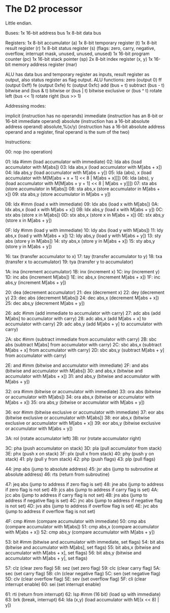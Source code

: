 # The D2 processor

Little endian.

Buses:
1x 16-bit address bus
1x 8-bit data bus

Registers:
1x 8-bit accumulator (a)
1x 8-bit temporary register (t)
1x 8-bit result register (r)
1x 8-bit status register (s) (flags: zero, carry, negative, overflow, interrupt mask, unused, unused, unused)
1x 16-bit program counter (pc)
1x 16-bit stack pointer (sp)
2x 8-bit index register (x, y)
1x 16-bit memory address register (mar)

ALU has data bus and temporary register as inputs, result register as output, also status register as flag output.
ALU functions:
zero (output 0)
ff (output 0xff)
fe (output 0xfe)
fc (output 0xfc)
add (bus + t)
subtract (bus - t)
bitwise and (bus & t)
bitwise or (bus | t)
bitwise exclusive or (bus ^ t)
rotate left (bus << 1)
rotate right (bus >> 1)

Addressing modes:

implicit (instruction has no operands)
immediate (instruction has an 8-bit or 16-bit immediate operand)
absolute (instruction has a 16-bit absolute address operand)
absolute,%(x/y) (instruction has a 16-bit absolute address operand and a register, final operand is the sum of the two)

Instructions:

00: nop (no operation)

01: lda #imm (load accumulator with immediate)
02: lda abs (load accumulator with M[abs])
03: lda abs,x (load accumulator with M[abs + x])
04: lda abs,y (load accumulator with M[abs + y])
05: lda (abs), x (load accumulator with M[M[abs + x + 1] << 8 | M[abs + x]]])
06: lda (abs), y (load accumulator with M[M[abs + y + 1] << 8 | M[abs + y]]])
07: sta abs (store accumulator in M[abs])
08: sta abs,x (store accumulator in M[abs + x])
09: sta abs,y (store accumulator in M[abs + y])

08: ldx #imm (load x with immediate)
09: ldx abs (load x with M[abs])
0A: ldx abs,x (load x with M[abs + x])
0B: ldx abs,y (load x with M[abs + y])
0C: stx abs (store x in M[abs])
0D: stx abs,x (store x in M[abs + x])
0E: stx abs,y (store x in M[abs + y])

0F: ldy #imm (load y with immediate)
10: ldy abs (load y with M[abs])
11: ldy abs,x (load y with M[abs + x])
12: ldy abs,y (load y with M[abs + y])
13: sty abs (store y in M[abs])
14: sty abs,x (store y in M[abs + x])
15: sty abs,y (store y in M[abs + y])

16: tax (transfer accumulator to x)
17: tay (transfer accumulator to y)
18: txa (transfer x to accumulator)
19: tya (transfer y to accumulator)

1A: ina (increment accumulator)
1B: inx (increment x)
1C: iny (increment y)
1D: inc abs (increment M[abs])
1E: inc abs,x (increment M[abs + x])
1F: inc abs,y (increment M[abs + y])

20: dea (decrement accumulator)
21: dex (decrement x)
22: dey (decrement y)
23: dec abs (decrement M[abs])
24: dec abs,x (decrement M[abs + x])
25: dec abs,y (decrement M[abs + y])

26: adc #imm (add immediate to accumulator with carry)
27: adc abs (add M[abs] to accumulator with carry)
28: adc abs,x (add M[abs + x] to accumulator with carry)
29: adc abs,y (add M[abs + y] to accumulator with carry)

2A: sbc #imm (subtract immediate from accumulator with carry)
2B: sbc abs (subtract M[abs] from accumulator with carry)
2C: sbc abs,x (subtract M[abs + x] from accumulator with carry)
2D: sbc abs,y (subtract M[abs + y] from accumulator with carry)

2E: and #imm (bitwise and accumulator with immediate)
2F: and abs (bitwise and accumulator with M[abs])
30: and abs,x (bitwise and accumulator with M[abs + x])
31: and abs,y (bitwise and accumulator with M[abs + y])

32: ora #imm (bitwise or accumulator with immediate)
33: ora abs (bitwise or accumulator with M[abs])
34: ora abs,x (bitwise or accumulator with M[abs + x])
35: ora abs,y (bitwise or accumulator with M[abs + y])

36: eor #imm (bitwise exclusive or accumulator with immediate)
37: eor abs (bitwise exclusive or accumulator with M[abs])
38: eor abs,x (bitwise exclusive or accumulator with M[abs + x])
39: eor abs,y (bitwise exclusive or accumulator with M[abs + y])

3A: rol (rotate accumulator left)
3B: ror (rotate accumulator right)

3C: pha (push accumulator on stack)
3D: pla (pull accumulator from stack)
3E: phx (push x on stack)
3F: plx (pull x from stack)
40: phy (push y on stack)
41: ply (pull y from stack)
42: php (push flags)
43: plp (pull flags)

44: jmp abs (jump to absolute address)
45: jsr abs (jump to subroutine at absolute address)
46: rts (return from subroutine)

47: jeq abs (jump to address if zero flag is set)
48: jne abs (jump to address if zero flag is not set)
49: jcs abs (jump to address if carry flag is set)
4A: jcc abs (jump to address if carry flag is not set)
4B: jns abs (jump to address if negative flag is set)
4C: jnc abs (jump to address if negative flag is not set)
4D: jvs abs (jump to address if overflow flag is set)
4E: jvc abs (jump to address if overflow flag is not set)

4F: cmp #imm (compare accumulator with immediate)
50: cmp abs (compare accumulator with M[abs])
51: cmp abs,x (compare accumulator with M[abs + x])
52: cmp abs,y (compare accumulator with M[abs + y])

53: bit #imm (bitwise and accumulator with immediate, set flags)
54: bit abs (bitwise and accumulator with M[abs], set flags)
55: bit abs,x (bitwise and accumulator with M[abs + x], set flags)
56: bit abs,y (bitwise and accumulator with M[abs + y], set flags)

57: clz (clear zero flag)
58: sez (set zero flag)
59: clc (clear carry flag)
5A: sec (set carry flag)
5B: cln (clear negative flag)
5C: sen (set negative flag)
5D: clv (clear overflow flag)
5E: sev (set overflow flag)
5F: cli (clear interrupt enable)
60: sei (set interrupt enable)

61: rti (return from interrupt)
62: lsp #imm (16 bit) (load sp with immediate)
63: brk (break, interrupt)
64: lda (x,y) (load accumulator with M[(x << 8) | y])
